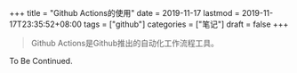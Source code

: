 +++
title = "Github Actions的使用"
date = 2019-11-17
lastmod = 2019-11-17T23:35:52+08:00
tags = ["github"]
categories = ["笔记"]
draft = false
+++

> Github Actions是Github推出的自动化工作流程工具。

<!--more-->
To Be Continued.